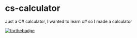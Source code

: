 # cs-calculator
Just a C# calculator, I wanted to learn c# so I made a calculator

[![forthebadge](https://forthebadge.com/images/badges/made-with-c-sharp.svg)](https://forthebadge.com)
